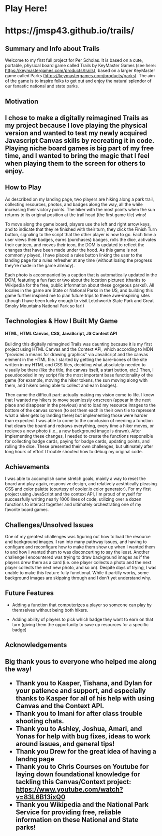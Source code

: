 
<h1>Play Here!<h1>
https://jmsp43.github.io/trails/


<h2>Summary and Info about Trails</h2>


Welcome to my first full project for Per Scholas. It is based on a cute, portable, physical board game called Trails by KeyMaster Games (see here: https://keymastergames.com/products/trails), based on a larger KeyMaster game called Parks (https://keymastergames.com/products/parks). The aim of the game is to inspire folks to get out and enjoy the natural splendor of our fanastic national and state parks.

<h2>Motivation<h2>


I chose to make a digitally reimagined Trails as my project because I love playing the physical version and wanted to test my newly acquired Javascript Canvas skills by recreating it in code. Playing niche board games is big part of my free time, and I wanted to bring the magic that I feel when playing them to the screen for others to enjoy. 


<h2>How to Play</h2>

As described on my landing page, two players are hiking along a park trail, collecting resources, photos, and badges along the way, all the while increasing their victory points. The hiker with the most points when the sun returns to its original position at the trail head (the first game tile) wins!

To move along the game board, players use the left and right arrow keys, and to indicate that they're finished with their turn, they click the Finish Turn button, signaling to the script that the other player is now to go. Each time a user views their badges, earns (purchases) badges, rolls the dice, activates their canteen, and moves their icon, the DOM is updated to reflect the changes that have been made under the hood. As this game is not commonly played, I have placed a rules button linking the user to the landing page for a rules refresher at any time (without losing the progress they're made in the game already).

Each photo is accompanied by a caption that is automatically updated in the DOM, featuring a fun fact or two about the location pictured (thanks to Wikipedia for the free, public information about these gorgeous parks!). All locales in the game are State or National Parks in the US, and building this game further inspired me to plan future trips to these awe-inspiring sites (though I have been lucky enough to visit Letchworth State Park and Great Smoky Mountains National Park so far!)


<h2>Technologies & How I Built My Game</h2>

<h4>HTML, HTML Canvas, CSS, JavaScript, JS Context API</h4>

Building this digitally reimagined Trails was daunting because it is my first project using HTML Canvas and the Context API, which according to MDN "provides a means for drawing graphics" via JavaScript and the canvas element in the HTML file. I started by getting the bare-bones of the site written in my HTML and CSS files, deciding what absolutely needed to visually be there (like the title, the canvas itself, a start button, etc.) Then, I pseudocoded in my script file the most important base functionality of the game (for example, moving the hiker tokens, the sun moving along with them, and hikers being able to collect and earn badges).

Then came the difficult part: actually making my vision come to life. I knew that I wanted my hikers to move seamlessly onscreen (appear in the next place and disappear in the previous) and to load my resource images to the bottom of the canvas screen (to set them each in their own tile to represent what a hiker gets by landing there) but implementing those were harder than expected. I was able to come to the conclusion of needing a function that clears the board and redraws everything, every time a hiker moves, or recieves a new photo (i.e., a new background image is drawn). After implementing these changes, I needed to create the functions responsible for collecting badge cards, paying for badge cards, updating points, and rolling the dice. These presented their own challenges, but ultimately after long hours of effort I trouble shooted how to debug my original code.


<h2>Achievements</h2>

I was able to accomplish some stretch goals, mainly a way to reset the board and play again, 
responsive design, and relatively aesthtically pleasing CSS and color palette (courtesy of cooler.io color generator). For my first project using JavaScript and the context API, I'm proud of myself for successfully writing nearly 1000 lines of code, utilizing over a dozen functions to interact together and ultimately orchestrating one of my favorite board games. 



<h2>Challenges/Unsolved Issues</h2>

One of my greatest challenges was figuring out how to load the resource and background images. I ran into many pathway issues, and having to configure and reconfigure how to make them show up when I wanted them to and how I wanted them to was disconcerting to say the least. 
Another challenge I encountered was trying to draw background images as if the players drew them as a card (i.e. one player collects a photo and the next player collects the next new photo, and so on). Despite days of trying, I was unable to make this feature fully functional. While it partilly works, some background images are skipping through and I don't yet understand why. 


<h2>Future Features</h2>

- Adding a function that computerizes a player so someone can play by themselves without being both hikers.

- Adding ability of players to pick which badge they want to earn on that turn (giving them the opportunity to save up resources for a specific badge)


<h2>Acknowledgements<h2>

Big thank yous to everyone who helped me along the way!

- Thank you to Kasper, Tishana, and Dylan for your patience and support, and especially thanks to Kasper for all of his help with using Canvas and the Context API.
- Thank you to Imani for after class trouble shooting chats.
- Thank you to Ashley, Joshua, Amari, and Yonas for help with bug fixes, ideas to work around issues, and general tips!
- Thank you Drew for the great idea of having a landng page
- Thank you to Chris Courses on Youtube for laying down foundational knowledge for tackling this Canvas/Context project:
https://www.youtube.com/watch?v=83L6B13ixQ0
- Thank you Wikipedia and the National Park Service for providing free, reliable information on these National and State parks!

